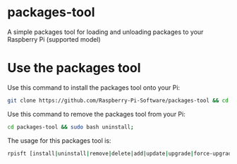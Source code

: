 # packages-tool
A simple packages tool for loading and unloading packages to your Raspberry Pi (supported model)

# Use the packages tool
Use this command to install the packages tool onto your Pi:
```bash
git clone https://github.com/Raspberry-Pi-Software/packages-tool && cd packages-tool && sudo bash install;
```
Use this command to remove the packages tool from your Pi:
```bash
cd packages-tool && sudo bash uninstall;
```
The usage for this packages tool is:
```bash
rpisft [install|uninstall|remove|delete|add|update|upgrade|force-upgrade] <package>
```

